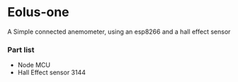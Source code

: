 # Eolus-one

A Simple connected anemometer, using an esp8266 and a hall effect sensor

### Part list

 - Node MCU
 - Hall Effect sensor 3144
